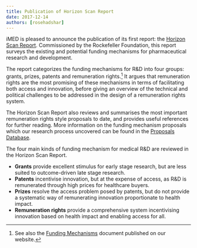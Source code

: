 ```yaml
---
title: Publication of Horizon Scan Report
date: 2017-12-14
authors: [rosehadshar]
---
```

iMED is pleased to announce the publication of its first report: the [Horizon Scan Report](/research/horizon-scan). Commissioned by the Rockefeller Foundation, this report surveys the existing and potential funding mechanisms for pharmaceutical research and development.

The report categorizes the funding mechanisms for R&D into four groups: grants, prizes, patents and remuneration rights.[^1] It argues that remuneration rights are the most promising of these mechanisms in terms of facilitating both access and innovation, before giving an overview of the technical and political challenges to be addressed in the design of a remuneration rights system.

The Horizon Scan Report also reviews and summarises the most important remuneration rights style proposals to date, and provides useful references for further reading. More information on the funding mechanism proposals which our research process uncovered can be found in the [Proposals Database](/research/proposals-database).

The four main kinds of funding mechanism for medical R&D are reviewed in the Horizon Scan Report.

-   **Grants** provide excellent stimulus for early stage research, but are less suited to outcome-driven late stage research.
-   **Patents** incentivise innovation, but at the expense of access, as R&D is remunerated through high prices for healthcare buyers.
-   **Prizes** resolve the access problem posed by patents, but do not provide a systematic way of remunerating innovation proportionate to health impact.
-   **Remuneration rights** provide a comprehensive system incentivising innovation based on health impact and enabling access for all.

[^1]: See also the [Funding Mechanisms](/research/funding-mechanisms) document published on our website.
